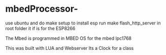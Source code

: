 # mbedProcessor-

use ubuntu and do make setup
to install esp run make flash_http_server in root folder
it if is for the ESP8266


The Mbed is programmed in MBED OS for the mbed lpc1768


This was built with LUA and Webserver
Its a Clock for a class

